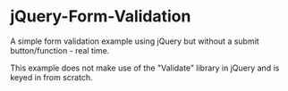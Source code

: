 # jQuery-Form-Validation
A simple form validation example using jQuery but without a submit button/function - real time.

This example does not make use of the "Validate" library in jQuery and is keyed in from scratch.
